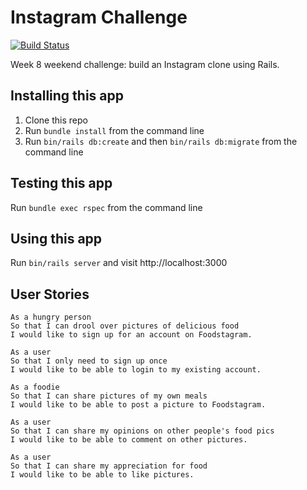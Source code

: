 Instagram Challenge
===================

[![Build Status](https://travis-ci.org/jordantroberts/instagram.svg?branch=master)](https://travis-ci.org/jordantroberts/instagram)

Week 8 weekend challenge: build an Instagram clone using Rails.

## Installing this app
1. Clone this repo
2. Run `bundle install` from the command line
3. Run `bin/rails db:create` and then `bin/rails db:migrate` from the command line

## Testing this app
Run `bundle exec rspec` from the command line

## Using this app
Run `bin/rails server` and visit http://localhost:3000

## User Stories

```
As a hungry person
So that I can drool over pictures of delicious food
I would like to sign up for an account on Foodstagram.

As a user
So that I only need to sign up once
I would like to be able to login to my existing account.

As a foodie
So that I can share pictures of my own meals
I would like to be able to post a picture to Foodstagram.

As a user
So that I can share my opinions on other people's food pics
I would like to be able to comment on other pictures.

As a user
So that I can share my appreciation for food
I would like to be able to like pictures.
```
